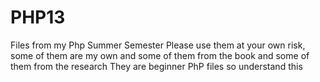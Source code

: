 PHP13
=====

Files from my Php Summer Semester 
Please use them at your own risk, some of them are my own and some of them from the book and some of them from the research
They are beginner PhP files so understand this 
